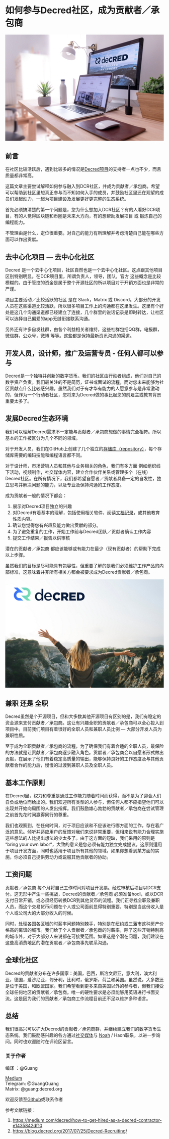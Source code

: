 # 如何参与Decred社区，成为贡献者／承包商

![Image1](/img/How_to_Get_Hired_as_a_Decred_Contractor_CN/img1.png)

## 前言
在社区比较活跃后，遇到比较多的情况是[Decred项目](https://www.decred.org/)的支持者一点也不少，而且质量都非常高。

这篇文章主要尝试解释如何参与融入到DCR社区，并成为贡献者／承包商。希望可以帮助到社区里想真正参与而不知如何入手的成员，并鼓励社区里还在观望的成员们发起动力，一起为项目建设及发展更好更完整的生态系统。

首先必须搞清楚的第一个问题是，您为什么想加入DCR社区？有的人看好DCR项目，有的人觉得区块链和币圈是未来大方向，有的想帮助发展项目 或 锻炼自己的编程能力。

不管理由是什么，定位很重要。对自己的能力有所理解并考虑清楚自己能在哪些方面可以作出贡献。

## 去中心化项目 — 去中心化社区

Decred 是一个去中心化项目，社区自然也是一个去中心化社区。这点跟其他项目区别特别明显。在DCR项目里，所谓负责人，领导，团队，官方 这些概念是比较模糊的。由于管控的资金是属于整个开源社区的所以项目对于开销方面也是非常的严谨。

项目主要活动／比较活跃的社区 是在 Slack，Matrix 或 Discord。大部分的开发人员在这些渠道比较活跃，所以很多项目工作上的沟通都在这里发生。这里有个好处是这几个沟通渠道都已经建立了连接，几个群里的说话记录是即时转达，让社区可以选择自己偏爱的app无缝衔接联系沟通。

另外还有许多自发社群，由各个利益相关者维持，这些社群包括QQ群，电报群，微信群，公众号，微博 等等。这些都是保持最新资讯沟通的渠道。

##  开发人员，设计师，推广及运营专员 - 任何人都可以参与

Decred是一个独特并创新的数字货币。我们的社区由行动者组成，他们对自己的数字资产负责。我们最关注的不是简历，证书或面试的流程，而对您未来能够为社区贡献点什么比较感兴趣。虽然我们对于有才华有能力的人愿意参与是非常激动的，但作为一个行动者社区，您将来为Decred做的事比起您的前雇主或教育背景重要太多了。

## 发展Decred生态环境

我们可以理解Decred需求不一定能与贡献者／承包商想做的事情完全相符。所以基本的工作被区分为几个不同的领域。

对于开发人员，我们在GitHub上创建了几个独立的[存储库（repository）](https://github.com/decred)，每个存储库需要的编码技能和编程语言都不同。

对于设计师，市场营销人员和其他与业务相关的角色，我们有多方面 例如组织线下活动，视频制作，社交媒体内容，建立合作伙伴关系或管理多个（在线）Decred社区。在所有情况下，我们都希望自愿者／贡献者具备一定的自发性，独立思考并解决问题的能力，以及专业及保持沟通的工作态度。

成为贡献者一般的情况下都会：

1. 展示对Decred项目独立的兴趣
2. 对Decred有着基本的理解，包括使用相关软件，阅读[文档记录](https://docs.decred.org/)，或其他教育性质内容。
3. 确认您觉得您有兴趣及能力做出贡献的部分。
4. 为了避免重复的工作，开始工作前与Decred团队／贡献者确认工作内容
5. 提交工作结果／报告以供审核

潜在的贡献者／承包商 都应该能够或有能力在最少（现有贡献者）的帮助下完成以上步骤。

虽然我们的目标是尽可能具有包容性，但重要了解的是我们必须维护工作产品的内部标准，这意味着并非所有相关方都会被要求成为Decred贡献者／承包商。

![Image2](/img/How_to_Get_Hired_as_a_Decred_Contractor_CN/img2.jpeg)

## 兼职 还是 全职
Decred虽然是个开源项目，但和大多数其他开源项目有区别的是，我们有稳定的资金源来支付贡献者／承包商。这让有兴趣全职的贡献者／承包商可以全心投入到项目中。目前我们项目有着很好的全职人员和兼职人员比例 — 大部分开发人员为兼职性质。

至于成为全职贡献者／承包商的流程，为了确保我们有着合适的全职人员，最保险的方法就是让贡献者／承包商逐步融入角色。贡献者／承包商会以自愿者形式做出贡献，在展示了他们有着稳定高质量的输出，能够保持良好的工作态度及与其他贡献者合作的能力后，慢慢的过渡到兼职人员及全职人员。

## 基本工作原则

在Decred里，权力和尊重是通过工作能力随着时间而获得，而不是为了迎合人们自负或地位而给出的。我们欢迎所有类型的人参与，但任何人都不应指望他们可以出现并开始向周围的人发出指挥。我们鼓励雄心勃勃的贡献者／承包商在尝试管理之前首先花时间赢得同行的尊重。

我们也观察到，在任何时间，对于项目应该和不应该进行哪方面的工作，存在着广泛的意见。倾听并适应用户的反馈对我们来说非常重要，但相来说有能力合理实施这些想法的人比提出想法的少太多了。由于这方面的短缺，我们采用的原则是 “bring your own labor“，大致的意义是您必须有能力独立完成提议。这原则适用于项目开发方面，同时也适用于项目所有其他的领域。如果你想看到某方面的实施，你必须自己提供劳动力或说服其他贡献者的协助。

## 工资问题 

贡献者／承包商 每个月将自己工作时间对项目开发票。经过审核后项目以DCR支付。这无形中产生一些挑战，Decred的贡献者／承包商 必须准备hodl，或以DCR支付日常开销，或必须经历转换DCR到其他货币的流程。我们正寻找全职及兼职人员，而这个交易货币问题在个人或公司面前显得特别重要，特别是当这份收入是个人或公司大的大部分收入的时候。

同时，处理各国各区域的时薪率问题特别棘手，特别是在纽约或三藩市这种房产价格高的离谱的城市。我们给于个人贡献者／承包商的时薪率，除了这些开销特别高的城市外，对于大部分人来说都在可接受范围。如果这是个潜在问题，我们建议在这些高消费地区的潜在贡献者／承包商事先联系沟通。

## 全球化社区
Decred的贡献者分布在许多国家：美国，巴西，斯洛文尼亚，意大利，澳大利亚，德国，爱沙尼亚，匈牙利，比利时，俄罗斯，荷兰和英国。虽然说，大多数还是位于美国，和欧盟国家。我们希望看到更多来自美国以外的参与者，但我们接受全球任何地区的贡献者／承包商。唯一的硬性要求是必须能够用英语进行书面交流。这是因为我们的贡献者／承包商工作流程目前还不足以维护多种语言。

## 总结
我们很高兴可以扩大Decred的贡献者／承包商群，并继续建立我们的数字货币生态系统。我们鼓励感兴趣的各方通过[社交媒体](https://decred.org/community/)与 [Noah](https://medium.com/@NoahPierau) / Haon联系，以进一步询问。同时也欢迎随时在评论区留言。

### 关于作者 
编译 ：@Guang

[Medium](https://medium.com/@guang.dcr)<br/>
Telegram: @GuangGuang<br/>
Matrix: @guang:decred.org

欢迎反馈至[Github](https://github.com/Guang168)或联系作者

参考文献链接：
 
1. https://medium.com/decred/how-to-get-hired-as-a-decred-contractor-e1435842df10
2. https://blog.decred.org/2017/07/25/Decred-Recruiting/
